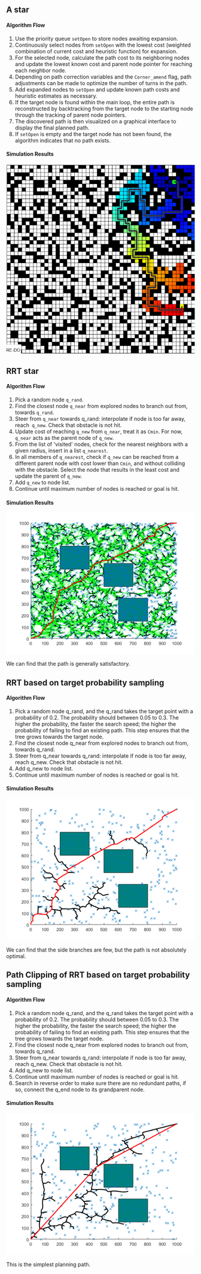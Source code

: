 ## A star

#### Algorithm Flow

1. Use the priority queue `setOpen` to store nodes awaiting expansion.
2. Continuously select nodes from `setOpen` with the lowest cost (weighted combination of current cost and heuristic function) for expansion.
3. For the selected node, calculate the path cost to its neighboring nodes and update the lowest known cost and parent node pointer for reaching each neighbor node.
4. Depending on path correction variables and the `Corner_amend` flag, path adjustments can be made to optimize the number of turns in the path.
5. Add expanded nodes to `setOpen` and update known path costs and heuristic estimates as necessary.
6. If the target node is found within the main loop, the entire path is reconstructed by backtracking from the target node to the starting node through the tracking of parent node pointers.
7. The discovered path is then visualized on a graphical interface to display the final planned path.
8. If `setOpen` is empty and the target node has not been found, the algorithm indicates that no path exists.

#### Simulation Results

<img src="img/Astar.png" alt="Astar" style="zoom: 80%;" />

## RRT star

#### Algorithm Flow

1. Pick a random node `q_rand`.
2. Find the closest node `q_near` from explored nodes to branch out from, towards `q_rand`.
3. Steer from `q_near` towards q_rand: interpolate if node is too far away, reach` q_new`. Check that obstacle is not hit.
4. Update cost of reaching `q_new` from `q_near`, treat it as `Cmin`. For now, `q_near` acts as the parent node of `q_new`.
5. From the list of 'visited' nodes, check for the nearest neighbors with a given radius, insert in a list `q_nearest`.
6. In all members of `q_nearest`, check if `q_new` can be reached from a different parent node with cost lower than `Cmin`, and without colliding  with the obstacle. Select the node that results in the least cost and update the parent of `q_new`.
7. Add `q_new` to node list.
8. Continue until maximum number of nodes is reached or goal is hit.

#### Simulation Results

![RRTstar](img/RRTstar.png)

We can find that the path is generally satisfactory.

## RRT based on target probability  sampling

#### Algorithm Flow

1. Pick a random node q_rand, and the q_rand takes the target point with a probability of 0.2. The probability should between 0.05 to 0.3. The higher the probability, the faster the search speed; the higher the probability of failing to find an existing path. This step ensures that the tree grows towards the target node.
2. Find the closest node q_near from explored nodes to branch out from, towards q_rand.
3. Steer from q_near towards q_rand: interpolate if node is too far away, reach q_new. Check that obstacle is not hit.
4. Add q_new to node list.
5. Continue until maximum number of nodes is reached or goal is hit.

#### Simulation Results

![RRT based on target probability sampling](img/TargetRRT.png)

We can find that the side branches are few, but the path is not absolutely optimal.

## Path Clipping of RRT based on target probability  sampling

#### Algorithm Flow

1. Pick a random node q_rand, and the q_rand takes the target point with a probability of 0.2. The probability should between 0.05 to 0.3. The higher the probability, the faster the search speed; the higher the probability of failing to find an existing path. This step ensures that the tree grows towards the target node.
2. Find the closest node q_near from explored nodes to branch out from, towards q_rand.
3. Steer from q_near towards q_rand: interpolate if node is too far away, reach q_new. Check that obstacle is not hit.
4. Add q_new to node list.
5. Continue until maximum number of nodes is reached or goal is hit.
6. Search in reverse order to make sure there are no redundant paths, if so, connect the q_end node to its grandparent node.

#### Simulation Results

![Path Clipping](img/PathClipping.png)

This is the simplest planning path.